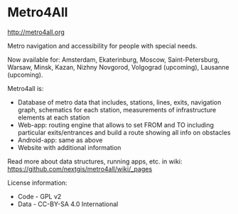 Metro4All
===========

http://metro4all.org

Metro navigation and accessibility for people with special needs.

Now available for: Amsterdam, Ekaterinburg, Moscow, Saint-Petersburg, Warsaw, Minsk, Kazan, Nizhny Novgorod, Volgograd (upcoming), Lausanne (upcoming).

Metro4all is:

* Database of metro data that includes, stations, lines, exits, navigation graph, schematics for each station, measurements of infrastructure elements at each station
* Web-app: routing engine that allows to set FROM and TO including particular exits/entrances and build a route showing all info on obstacles
* Android-app: same as above
* Website with additional information

Read more about data structures, running apps, etc. in wiki: https://github.com/nextgis/metro4all/wiki/_pages


License information:

* Code - GPL v2
* Data - CC-BY-SA 4.0 International
